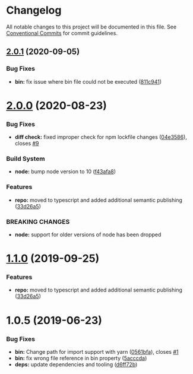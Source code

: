 # Changelog

All notable changes to this project will be documented in this file. See
[Conventional Commits](https://conventionalcommits.org) for commit guidelines.

## [2.0.1](https://github.com/camacho/install-deps-postmerge/compare/v2.0.0...v2.0.1) (2020-09-05)

### Bug Fixes

- **bin:** fix issue where bin file could not be executed ([811c941](https://github.com/camacho/install-deps-postmerge/commit/811c941))

# [2.0.0](https://github.com/camacho/install-deps-postmerge/compare/v1.0.5...v2.0.0) (2020-08-23)

### Bug Fixes

- **diff check:** fixed improper check for npm lockfile changes ([04e3586](https://github.com/camacho/install-deps-postmerge/commit/04e3586)), closes [#9](https://github.com/camacho/install-deps-postmerge/issues/9)

### Build System

- **node:** bump node version to 10 ([f43afa8](https://github.com/camacho/install-deps-postmerge/commit/f43afa8))

### Features

- **repo:** moved to typescript and added additional semantic publishing ([33d26a5](https://github.com/camacho/install-deps-postmerge/commit/33d26a5))

### BREAKING CHANGES

- **node:** support for older versions of node has been dropped

# [1.1.0](https://github.com/camacho/install-deps-postmerge/compare/v1.0.5...v1.1.0) (2019-09-25)

### Features

- **repo:** moved to typescript and added additional semantic publishing ([33d26a5](https://github.com/camacho/install-deps-postmerge/commit/33d26a5))

# 1.0.5 (2019-06-23)

### Bug Fixes

- **bin:** Change path for import support with yarn ([0561bfa](https://github.com/camacho/install-deps-postmerge/commit/0561bfa)), closes [#1](https://github.com/camacho/install-deps-postmerge/issues/1)
- **bin:** fix wrong file reference in bin property ([5acccda](https://github.com/camacho/install-deps-postmerge/commit/5acccda))
- **deps:** update dependencies and tooling ([d6ff72b](https://github.com/camacho/install-deps-postmerge/commit/d6ff72b))
